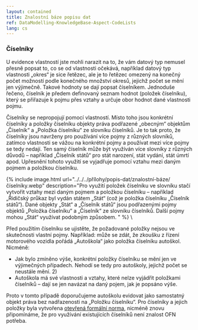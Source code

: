 ```yaml
---
layout: contained
title: Znalostní báze popisu dat
ref: DataModelling-KnowledgeBase-Aspect-CodeLists
lang: cs
---
```


### Číselníky
U evidence vlastností jste mohli narazit na to, že vám datový typ nemusel přesně popsat to, co se od vlastnosti očekává, například datový typ vlastnosti „okres“ je sice řetězec, ale je to řetězec omezený na konečný počet možností podle konečného množství okresů, jejichž počet se mění jen výjimečně. Takové hodnoty se dají popsat číselníkem. Jednoduše řečeno, číselník je předem definovaný seznam hodnot (položek číselníku), který se přiřazuje k pojmu přes vztahy a určuje obor hodnot dané vlastnosti pojmu. 

Číselníky se nepropojují pomocí vlastností. Místo toho jsou konkrétní číselníky a položky číselníku objekty práva podřazené „obecným“ objektům „Číselník“ a „Položka číselníku“ ze slovníku číselníků. Je to tak proto, že číselníky jsou navrženy pro používání více pojmy z různých slovníků, zatímco vlastnosti se vážou na konkrétní pojmy a používat mezi více pojmy se tedy nedají. Ten samý číselník může být využíván více slovníky z různých důvodů – například „Číselník států“ pro stát narození, stát vydání, stát úmrtí apod. Upřesnění tohoto využití se vyjadřuje pomocí vztahu mezi daným pojmem a položkou číselníku.   

 {% include image.html url="../../../přílohy/popis-dat/znalostní-báze/číselníky.webp" description="Pro využití položek číselníku ve slovníku stačí vytvořit vztahy mezi daným pojmem a položkou číselníku – například „Řidičský průkaz byl vydán státem „Stát“ (což je položka číselníku „Číselník států“). Dané objekty „Stát“ a „Číselník států“ jsou podřazenými pojmy objektů „Položka číselníku“ a „Číselník“ ze slovníku číselníků.  Další pojmy mohou „Stát“ využívat podobným způsobem. " %} \

Před použitím číselníku se ujistěte, že požadované položky nejsou ve skutečnosti vlastní pojmy. Například: může se zdát, že zkoušku z řízení motorového vozidla pořádá „Autoškola“ jako položka číselníku autoškol. Nicméně: 
* Jak bylo zmíněno výše, konkrétní položky číselníku se mění jen ve výjimečných případech. Nehodí se tedy pro autoškoly, jejichž počet se neustále mění. 2) 
* Autoškola má své vlastnosti a vztahy, které nelze vyjádřit položkami číselníků – dají se jen navázat na daný pojem, jak je popsáno výše. 

Proto v tomto případě doporučujeme autoškolu evidovat jako samostatný objekt práva bez nadřazenosti na „Položku číselníku“.
Pro číselníky a jejich položky byla vytvořena [otevřená formální norma], nicméně znovu připomínáme, že pro využívání existujících číselníků není znalost OFN potřeba. 

[otevřená formální norma]: https://ofn.gov.cz/číselníky/  "Otevřená formální norma pro číselníky"
